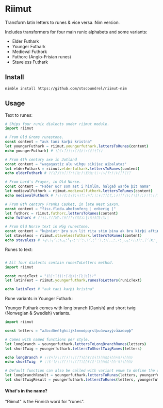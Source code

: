# Riimut

Transform latin letters to runes & vice versa. Nim version.

Includes transformers for four main runic alphabets and some variants:

- Elder Futhark
- Younger Futhark
- Medieval Futhork
- Futhorc (Anglo-Frisian runes)
- Staveless Futhark

## Install

`nimble install https://github.com/stscoundrel/riimut-nim`

## Usage

Text to runes:
```nim
# Ships four runic dialects under riimut module.
import riimut

# From Old Groms runestone.
const content = "auk tani karþi kristna"
let youngerFuthark = riimut.youngerfuthark.lettersToRunes(content)
echo youngerFuthark) # ᛅᚢᚴ:ᛏᛅᚾᛁ:ᚴᛅᚱᚦᛁ:ᚴᚱᛁᛋᛏᚾᛅ

# From 4th century axe in Jutland
const content = "wagagastiz alu wihgu sikijaz aiþalataz"
let elderFuthark = riimut.elderfuthark.lettersToRunes(content)
echo elderFuthark # ᚹᚨᚷᚨᚷᚨᛋᛏᛁᛉ:ᚨᛚᚢ:ᚹᛁᚻᚷᚢ:ᛋᛁᚲᛁᛃᚨᛉ:ᚨᛁᚦᚨᛚᚨᛏᚨᛉ

# From Lord's Prayer, in Old Norse.
const content = "Faðer uor som ast i himlüm, halgað warðe þit nama"
let medievalFuthork = riimut.medievalfuthork.lettersToRunes(content)
echo medievalFuthork # ᚠᛆᚦᚽᚱ:ᚢᚮᚱ:ᛋᚮᛘ:ᛆᛋᛏ:ᛁ:ᚼᛁᛘᛚᚢᛘ,:ᚼᛆᛚᚵᛆᚦ:ᚠᛆᚱᚦᚽ:ᚦᛁᛏ:ᚿᛆᛘᛆ

# From 8th century Franks Casket, in late West Saxon.
const content = "fisc.flodu.ahofonferg | enberig |"
let futhorc = riimut.futhorc.lettersToRunes(content)
echo futhorc # ᚠᛁᛋᚳ.ᚠᛚᚩᛞᚢ.ᚪᚻᚩᚠᚩᚾᚠᛖᚱᚷ:|:ᛖᚾᛒᛖᚱᛁᚷ:|

# From Old Norse text in Hög runestone.
const content = "kuþniutr þru sun lit rita stin þina ak bru kirþi aftiʀ bruþr sina asbiurn ak at kuþlaf"
let staveless = riimut.stavelessfuthark.lettersToRunes(content)
echo staveless # ᛍ╮ו⸜ᛁ╮⸍◟:ו◟╮:╵╮⸜:⸌ᛁ⸍:◟ᛁ⸍⸝:╵⸍ᛁ⸜:וᛁ⸜⸝:⸝ᛍ:ˏ◟╮:ᛍᛁ◟וᛁ:⸝ᛙ⸍ᛁʀ:ˏ◟╮ו◟:╵ᛁ⸜⸝:⸝╵ˏᛁ╮◟⸜:⸝ᛍ:⸝⸍:ᛍ╮ו⸌⸝ᛙ
```

Runes to text:
```nim

# All four dialects contain runesToLetters method.
import riimut

const runicText = "ᛅᚢᚴ:ᛏᛅᚾᛁ:ᚴᛅᚱᚦᛁ:ᚴᚱᛁᛋᛏᚾᛅ"
let latinText = riimut.youngerfuthark.runesToLetters(runicText)

echo latinText # "auk tani karþi kristna"

```

Rune variants in Younger Futhark:

Younger Futhark comes with long branch (Danish) and short twig (Norwegian & Swedish) variants.
```nim
import riimut

const letters = "aábcdðeéfghiíjklmnoópqrstþuúvwxyýzåäæöøǫþ"

# Comes with named functions per style.
let longBranch = youngerfuthark.lettersToLongBranchRunes(letters)
let shortTwig = youngerfuthark.lettersToShortTwigRunes(letters)

echo longBranch # ᛅᛅᛒᛋᛏᚦᛁᛁᚠᚴᚼᛁᛁᛁᚴᛚᛘᚾᚢᚢᛒᚴᚱᛋᛏᚦᚢᚢᚢᚢᛋᚢᚢᛋᚢᛅᛅᚢᚢᚢᚦ
echo shortTwig  # ᛆᛆᛒᛌᛐᚦᛁᛁᚠᚴᚽᛁᛁᛁᚴᛚᛘᚿᚢᚢᛒᚴᚱᛌᛐᚦᚢᚢᚢᚢᛌᚢᚢᛌᚢᛆᛆᚢᚢᚢᚦ

# Default function can also be called with variant enum to define the runeset.
let longBranchResult = youngerfuthark.lettersToRunes(letters, youngerfuthark.RuneVariant.longBranch)
let shortTwigResult = youngerfuthark.lettersToRunes(letters, youngerfuthark.RuneVariant.shortTwig)

```


#### What's in the name?

"Riimut" is the Finnish word for "runes".
